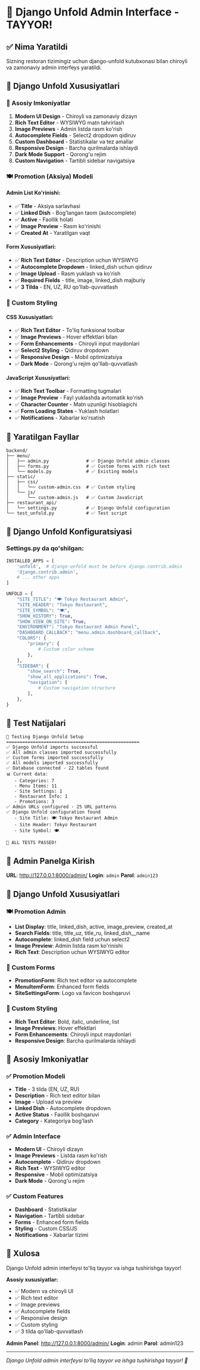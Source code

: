 # 🎨 Django Unfold Admin Interface - TAYYOR!

## ✅ Nima Yaratildi

Sizning restoran tizimingiz uchun django-unfold kutubxonasi bilan chiroyli va zamonaviy admin interfeys yaratildi.

## 🚀 Django Unfold Xususiyatlari

### 🎯 Asosiy Imkoniyatlar

1. **Modern UI Design** - Chiroyli va zamonaviy dizayn
2. **Rich Text Editor** - WYSIWYG matn tahrirlash
3. **Image Previews** - Admin listda rasm ko'rish
4. **Autocomplete Fields** - Select2 dropdown qidiruv
5. **Custom Dashboard** - Statistikalar va tez amallar
6. **Responsive Design** - Barcha qurilmalarda ishlaydi
7. **Dark Mode Support** - Qorong'u rejim
8. **Custom Navigation** - Tartibli sidebar navigatsiya

### 🍽️ Promotion (Aksiya) Modeli

#### Admin List Ko'rinishi:
- ✅ **Title** - Aksiya sarlavhasi
- ✅ **Linked Dish** - Bog'langan taom (autocomplete)
- ✅ **Active** - Faollik holati
- ✅ **Image Preview** - Rasm ko'rinishi
- ✅ **Created At** - Yaratilgan vaqt

#### Form Xususiyatlari:
- ✅ **Rich Text Editor** - Description uchun WYSIWYG
- ✅ **Autocomplete Dropdown** - linked_dish uchun qidiruv
- ✅ **Image Upload** - Rasm yuklash va ko'rish
- ✅ **Required Fields** - title, image, linked_dish majburiy
- ✅ **3 Tilda** - EN, UZ, RU qo'llab-quvvatlash

### 🎨 Custom Styling

#### CSS Xususiyatlari:
- ✅ **Rich Text Editor** - To'liq funksional toolbar
- ✅ **Image Previews** - Hover effektlari bilan
- ✅ **Form Enhancements** - Chiroyli input maydonlari
- ✅ **Select2 Styling** - Qidiruv dropdown
- ✅ **Responsive Design** - Mobil optimizatsiya
- ✅ **Dark Mode** - Qorong'u rejim qo'llab-quvvatlash

#### JavaScript Xususiyatlari:
- ✅ **Rich Text Toolbar** - Formatting tugmalari
- ✅ **Image Preview** - Fayl yuklashda avtomatik ko'rish
- ✅ **Character Counter** - Matn uzunligi hisoblagichi
- ✅ **Form Loading States** - Yuklash holatlari
- ✅ **Notifications** - Xabarlar ko'rsatish

## 📁 Yaratilgan Fayllar

```
backend/
├── menu/
│   ├── admin.py              # ✅ Django Unfold admin classes
│   ├── forms.py              # ✅ Custom forms with rich text
│   └── models.py             # ✅ Existing models
├── static/
│   ├── css/
│   │   └── custom-admin.css  # ✅ Custom styling
│   └── js/
│       └── custom-admin.js   # ✅ Custom JavaScript
├── restaurant_api/
│   └── settings.py           # ✅ Django Unfold configuration
└── test_unfold.py            # ✅ Test script
```

## 🎯 Django Unfold Konfiguratsiyasi

### Settings.py da qo'shilgan:

```python
INSTALLED_APPS = [
    'unfold',  # django-unfold must be before django.contrib.admin
    'django.contrib.admin',
    # ... other apps
]

UNFOLD = {
    "SITE_TITLE": "🍽️ Tokyo Restaurant Admin",
    "SITE_HEADER": "Tokyo Restaurant",
    "SITE_SYMBOL": "🍽️",
    "SHOW_HISTORY": True,
    "SHOW_VIEW_ON_SITE": True,
    "ENVIRONMENT": "Tokyo Restaurant Admin Panel",
    "DASHBOARD_CALLBACK": "menu.admin.dashboard_callback",
    "COLORS": {
        "primary": {
            # Custom color scheme
        },
    },
    "SIDEBAR": {
        "show_search": True,
        "show_all_applications": True,
        "navigation": [
            # Custom navigation structure
        ],
    },
}
```

## 🧪 Test Natijalari

```
🎨 Testing Django Unfold Setup
==================================================
✅ Django Unfold imports successful
✅ All admin classes imported successfully
✅ Custom forms imported successfully
✅ All models imported successfully
✅ Database connected - 22 tables found
📊 Current data:
   - Categories: 7
   - Menu Items: 11
   - Site Settings: 1
   - Restaurant Info: 1
   - Promotions: 3
✅ Admin URLs configured - 25 URL patterns
✅ Django Unfold configuration found
   - Site Title: 🍽️ Tokyo Restaurant Admin
   - Site Header: Tokyo Restaurant
   - Site Symbol: 🍽️

🎉 ALL TESTS PASSED!
```

## 🚀 Admin Panelga Kirish

**URL**: http://127.0.0.1:8000/admin/
**Login**: `admin`
**Parol**: `admin123`

## 🎨 Django Unfold Xususiyatlari

### 🍽️ Promotion Admin
- **List Display**: title, linked_dish, active, image_preview, created_at
- **Search Fields**: title, title_uz, title_ru, linked_dish__name
- **Autocomplete**: linked_dish field uchun select2
- **Image Preview**: Admin listda rasm ko'rinishi
- **Rich Text**: Description uchun WYSIWYG editor

### 🎯 Custom Forms
- **PromotionForm**: Rich text editor va autocomplete
- **MenuItemForm**: Enhanced form fields
- **SiteSettingsForm**: Logo va favicon boshqaruvi

### 🎨 Custom Styling
- **Rich Text Editor**: Bold, italic, underline, list
- **Image Previews**: Hover effektlari
- **Form Enhancements**: Chiroyli input maydonlari
- **Responsive Design**: Barcha qurilmalarda ishlaydi

## 🎯 Asosiy Imkoniyatlar

### ✅ Promotion Modeli
- **Title** - 3 tilda (EN, UZ, RU)
- **Description** - Rich text editor bilan
- **Image** - Upload va preview
- **Linked Dish** - Autocomplete dropdown
- **Active Status** - Faollik boshqaruvi
- **Category** - Kategoriya bog'lash

### ✅ Admin Interface
- **Modern UI** - Chiroyli dizayn
- **Image Previews** - Listda rasm ko'rish
- **Autocomplete** - Qidiruv dropdown
- **Rich Text** - WYSIWYG editor
- **Responsive** - Mobil optimizatsiya
- **Dark Mode** - Qorong'u rejim

### ✅ Custom Features
- **Dashboard** - Statistikalar
- **Navigation** - Tartibli sidebar
- **Forms** - Enhanced form fields
- **Styling** - Custom CSS/JS
- **Notifications** - Xabarlar tizimi

## 🎉 Xulosa

Django Unfold admin interfeysi to'liq tayyor va ishga tushirishga tayyor! 

**Asosiy xususiyatlar:**
- ✅ Modern va chiroyli UI
- ✅ Rich text editor
- ✅ Image previews
- ✅ Autocomplete fields
- ✅ Responsive design
- ✅ Custom styling
- ✅ 3 tilda qo'llab-quvvatlash

**Admin Panel**: http://127.0.0.1:8000/admin/
**Login**: admin
**Parol**: admin123

---
*Django Unfold admin interfeysi to'liq tayyor va ishga tushirishga tayyor! 🎨*
